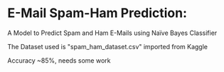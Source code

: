 # E-Mail Spam-Ham Prediction:
A Model to Predict Spam and Ham E-Mails using Naïve Bayes Classifier

The Dataset used is "spam_ham_dataset.csv" imported from Kaggle

Accuracy ~85%, needs some work
